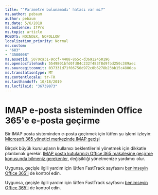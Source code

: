 ```yaml
---
title: "'Parametre bulunamadı' hatası var mı?"
ms.author: pebaum
author: pebaum
ms.date: 5/8/2018
ms.audience: ITPro
ms.topic: article
ROBOTS: NOINDEX, NOFOLLOW
localization_priority: Normal
ms.custom:
- "683"
- "3500008"
ms.assetid: 5070ca31-9ccf-4408-865c-d36912450196
ms.openlocfilehash: 5549801bfd0fd84c232f483f8d9fbd250c389aec
ms.sourcegitcommit: 037331d71f06750d972c0b6278b23bb15c4806ca
ms.translationtype: MT
ms.contentlocale: tr-TR
ms.lasthandoff: 10/18/2019
ms.locfileid: "36739873"
---
```

# <a name="migrating-email-from-imap-email-system-to-office-365"></a>IMAP e-posta sisteminden Office 365'e e-posta geçirme

Bir IMAP posta sisteminden e-posta geçirmek için lütfen şu işlemi izleyin: [Microsoft 365 yönetici merkezinde IMAP geçişi](https://docs.microsoft.com/Exchange/mailbox-migration/migrating-imap-mailboxes/imap-migration-in-the-admin-center)
  
Birçok büyük kuruluşların kullanıcı beklentilerini yönetmek için dikkatle planlamak gerekir. [IMAP posta kutularınızı Office 365 makalesine geçirme konusunda bilmeniz gerekenler,](https://docs.microsoft.com/Exchange/mailbox-migration/migrating-imap-mailboxes/migrating-imap-mailboxes) değişikliği yönetmenize yardımcı olur.

Uygunsa, geçişle ilgili yardım için lütfen FastTrack sayfasını [benimseyin Office 365'i](https://www.microsoft.com/fasttrack/microsoft-365/office-365) de kontrol edin.
  

Uygunsa, geçişle ilgili yardım için lütfen FastTrack sayfasını [benimseyin Office 365'i](https://www.microsoft.com/fasttrack/microsoft-365/office-365) de kontrol edin.
  